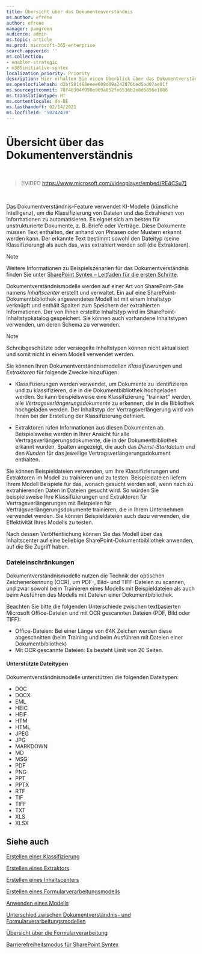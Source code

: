 ```yaml
---
title: Übersicht über das Dokumentenverständnis
ms.author: efrene
author: efrene
manager: pamgreen
audience: admin
ms.topic: article
ms.prod: microsoft-365-enterprise
search.appverid: ''
ms.collection:
- enabler-strategic
- m365initiative-syntex
localization_priority: Priority
description: Hier erhalten Sie einen Überblick über das Dokumentverständnis-Feature in Microsoft SharePoint Syntex.
ms.openlocfilehash: d2bf581468eeee008d09a242876bed5ad07ae01f
ms.sourcegitcommit: 78f48304f990e969a052fe6536b2e8d6856e1086
ms.translationtype: HT
ms.contentlocale: de-DE
ms.lasthandoff: 02/14/2021
ms.locfileid: "50242410"
---
```

# <a name="document-understanding-overview"></a>Übersicht über das Dokumentenverständnis


</br>

> [!VIDEO https://www.microsoft.com/videoplayer/embed/RE4CSu7] 

</br>

Das Dokumentverständnis-Feature verwendet KI-Modelle (künstliche Intelligenz), um die Klassifizierung von Dateien und das Extrahieren von Informationen zu automatisieren. Es eignet sich am besten für unstrukturierte Dokumente, z. B. Briefe oder Verträge. Diese Dokumente müssen Text enthalten, der anhand von Phrasen oder Mustern erkannt werden kann. Der erkannte Text bestimmt sowohl den Dateityp (seine Klassifizierung) als auch das, was extrahiert werden soll (die Extraktoren).

> [!NOTE]
> Weitere Informationen zu Beispielszenarien für das Dokumentverständnis finden Sie unter [SharePoint Syntex – Leitfaden für die ersten Schritte](https://docs.microsoft.com/microsoft-365/contentunderstanding/adoption-getstarted#document-understanding-scenario-example).

Dokumentverständnismodelle werden auf einer Art von SharePoint-Site namens *Inhaltscenter* erstellt und verwaltet. Ein auf eine SharePoint-Dokumentbibliothek angewendetes Modell ist mit einem Inhaltstyp verknüpft und enthält Spalten zum Speichern der extrahierten Informationen. Der von Ihnen erstellte Inhaltstyp wird im SharePoint-Inhaltstypkatalog gespeichert. Sie können auch vorhandene Inhaltstypen verwenden, um deren Schema zu verwenden.

> [!NOTE]
> Schreibgeschützte oder versiegelte Inhaltstypen können nicht aktualisiert und somit nicht in einem Modell verwendet werden.

Sie können Ihren Dokumentverständnismodellen *Klassifizierungen* und *Extraktoren* für folgende Zwecke hinzufügen: 

- Klassifizierungen werden verwendet, um Dokumente zu identifizieren und zu klassifizieren, die in die Dokumentbibliothek hochgeladen werden. So kann beispielsweise eine Klassifizierung "trainiert" werden, alle *Vertragsverlängerungsdokumente* zu erkennen, die in die Bibliothek hochgeladen werden. Der Inhaltstyp der Vertragsverlängerung wird von Ihnen bei der Erstellung der Klassifizierung definiert.

- Extraktoren rufen Informationen aus diesen Dokumenten ab. Beispielsweise werden in Ihrer Ansicht für alle Vertragsverlängerungsdokumente, die in der Dokumentbibliothek erkannt wurden, Spalten angezeigt, die auch das *Dienst-Startdatum* und den *Kunden* für das jeweilige Vertragsverlängerungsdokument enthalten. 

Sie können Beispieldateien verwenden, um Ihre Klassifizierungen und Extraktoren im Modell zu trainieren und zu testen. Beispieldateien liefern Ihrem Modell Beispiele für das, wonach gesucht werden soll, wenn nach zu extrahierenden Daten in Dateien gesucht wird. So würden Sie beispielsweise Ihre Klassifizierungen und Extraktoren für Vertragsverlängerungen mit Beispielen für Vertragsverlängerungsdokumente trainieren, die in Ihrem Unternehmen verwendet werden. Sie können Beispieldateien auch dazu verwenden, die Effektivität Ihres Modells zu testen.

Nach dessen Veröffentlichung können Sie das Modell über das Inhaltscenter auf eine beliebige SharePoint-Dokumentbibliothek anwenden, auf die Sie Zugriff haben.  

### <a name="file-limitations"></a>Dateieinschränkungen

Dokumentverständnismodelle nutzen die Technik der optischen Zeichenerkennung (OCR), um PDF-, Bild- und TIFF-Dateien zu scannen, und zwar sowohl beim Trainieren eines Modells mit Beispieldateien als auch beim Ausführen des Modells mit Dateien einer Dokumentbibliothek.

Beachten Sie bitte die folgenden Unterschiede zwischen textbasierten Microsoft Office-Dateien und mit OCR gescannten Dateien (PDF, Bild oder TIFF):

- Office-Dateien: Bei einer Länge von 64K Zeichen werden diese abgeschnitten (beim Training und beim Ausführen mit Dateien einer Dokumentbibliothek)
- Mit OCR gescannte Dateien: Es besteht Limit von 20 Seiten.  

#### <a name="supported-file-types"></a>Unterstützte Dateitypen

Dokumentverständnismodelle unterstützen die folgenden Dateitypen:

- DOC
- DOCX
- EML
- HEIC
- HEIF
- HTM
- HTML
- JPEG
- JPG
- MARKDOWN
- MD
- MSG
- PDF
- PNG
- PPT
- PPTX
- RTF
- TIF
- TIFF
- TXT
- XLS
- XLSX



## <a name="see-also"></a>Siehe auch
[Erstellen einer Klassifizierung](create-a-classifier.md)

[Erstellen eines Extraktors](create-an-extractor.md)

[Erstellen eines Inhaltscenters](create-a-content-center.md)

[Erstellen eines Formularverarbeitungsmodells](create-a-form-processing-model.md)

[Anwenden eines Modells](apply-a-model.md)   

[Unterschied zwischen Dokumentverständnis- und Formularverarbeitungsmodellen](difference-between-document-understanding-and-form-processing-model.md)
  
[Übersicht über die Formularverarbeitung](form-processing-overview.md)

[Barrierefreiheitsmodus für SharePoint Syntex](accessibility-mode.md)
